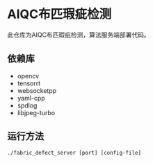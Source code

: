 # AIQC布匹瑕疵检测

此仓库为AIQC布匹瑕疵检测，算法服务端部署代码。

## 依赖库
* opencv
* tensorrt
* websocketpp
* yaml-cpp
* spdlog
* libjpeg-turbo

## 运行方法
```
./fabric_defect_server [port] [config-file]
```